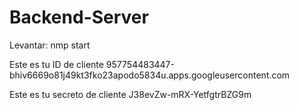 # Backend-Server

Levantar:
nmp start


Este es tu ID de cliente
957754483447-bhiv6669o81j49kt3fko23apodo5834u.apps.googleusercontent.com



Este es tu secreto de cliente
J38evZw-mRX-YetfgtrBZG9m